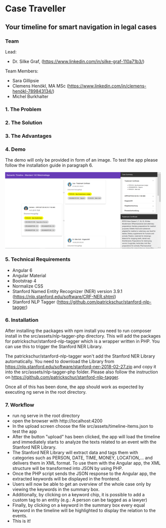 # Case Traveller 
## Your timeline for smart navigation in legal cases

### Team
Lead: 

- Dr. Silke Graf, (https://www.linkedin.com/in/silke-graf-110a71b3/)

Team Members:
- Sara Gillipsie
- Clemens Henökl, MA MSc (https://www.linkedin.com/in/clemens-henökl-789843134/)
- Michel Burkhalter

### 1. The Problem

### 2. The Solution

### 3. The Advantages

### 4. Demo
 The demo will only be provided in form of an image. To test the app please follow the installation guide in paragraph 6.
 
 ![Loaded timeline with keyword tagging](https://github.com/SwissLegalTech/timeline/blob/master/demo/demo.jpg )


### 5. Technical Requirements
- Angular 6
- Angular Material
- Bootstrap 4
- Normalize CSS
- Stanford Named Entity Recognizer (NER) version 3.9.1 (https://nlp.stanford.edu/software/CRF-NER.shtml)
- Stanford NLP Tagger (https://github.com/patrickschur/stanford-nlp-tagger)

### 6. Installation
After installing the packages with npm install you need to run composer install in the src/assets/nlp-tagger-php directory.
This will add the packages for patrickschur/stanford-nlp-tagger which is a wrapper written in PHP. You can use this to trigger the Stanford NER Library.

The patrickschur/stanford-nlp-tagger won't add the Stanford NER Library automatically. You need to download the Library from https://nlp.stanford.edu/software/stanford-ner-2018-02-27.zip and copy it into the src/assets/nlp-tagger-php folder.
Please also follow the instruction on https://github.com/patrickschur/stanford-nlp-tagger.

Once all of this has been done, the app should work as expected by executing ng serve in the root directory.

### 7. Workflow
- run ng serve in the root directory
- open the browser with http://localhost:4200
- In the upload screen choose the file src/assets/timeline-items.json to test the app
- After the button "upload" has been clicked, the app will load the timeline and immediately starts to analyze the texts related to an event with the Stanford NER Library.
- The Stanford NER Library will extract data and tags them with categories such as PERSON, DATE, TIME, MONEY, LOCATION,... and delivers them in XML format. To use them with the Angular app, the XML structure will be transformed into JSON by using PHP.
- Once the PHP script sends the JSON response to the Angular app, the extracted keywords will be displayed in the frontend.
- Users will now be able to get an overview of the whole case only by viewing the keywords in the summary box.
- Additionally, by clicking on a keyword chip, it is possible to add a custom tag to an entity (e.g.: A person can be tagged as a lawyer)
- Finally, by clicking on a keyword in the summary box every equal keyword in the timeline will be highlighted to display the relation to the events.
- This is it!
